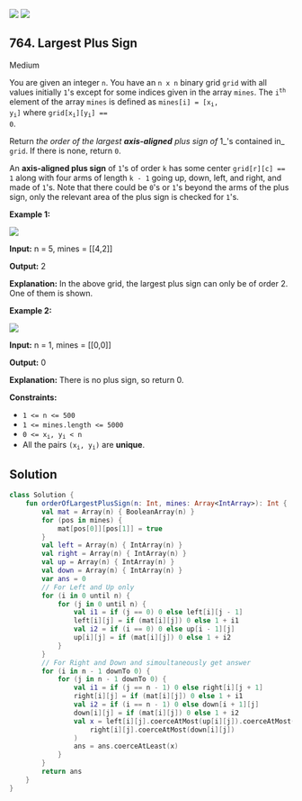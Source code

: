 [![](https://img.shields.io/github/stars/javadev/LeetCode-in-Kotlin?label=Stars&style=flat-square)](https://github.com/javadev/LeetCode-in-Kotlin)
[![](https://img.shields.io/github/forks/javadev/LeetCode-in-Kotlin?label=Fork%20me%20on%20GitHub%20&style=flat-square)](https://github.com/javadev/LeetCode-in-Kotlin/fork)

## 764\. Largest Plus Sign

Medium

You are given an integer `n`. You have an `n x n` binary grid `grid` with all values initially `1`'s except for some indices given in the array `mines`. The <code>i<sup>th</sup></code> element of the array `mines` is defined as <code>mines[i] = [x<sub>i</sub>, y<sub>i</sub>]</code> where <code>grid[x<sub>i</sub>][y<sub>i</sub>] == 0</code>.

Return _the order of the largest **axis-aligned** plus sign of_ 1_'s contained in_ `grid`. If there is none, return `0`.

An **axis-aligned plus sign** of `1`'s of order `k` has some center `grid[r][c] == 1` along with four arms of length `k - 1` going up, down, left, and right, and made of `1`'s. Note that there could be `0`'s or `1`'s beyond the arms of the plus sign, only the relevant area of the plus sign is checked for `1`'s.

**Example 1:**

![](https://assets.leetcode.com/uploads/2021/06/13/plus1-grid.jpg)

**Input:** n = 5, mines = \[\[4,2]]

**Output:** 2

**Explanation:** In the above grid, the largest plus sign can only be of order 2. One of them is shown.

**Example 2:**

![](https://assets.leetcode.com/uploads/2021/06/13/plus2-grid.jpg)

**Input:** n = 1, mines = \[\[0,0]]

**Output:** 0

**Explanation:** There is no plus sign, so return 0.

**Constraints:**

*   `1 <= n <= 500`
*   `1 <= mines.length <= 5000`
*   <code>0 <= x<sub>i</sub>, y<sub>i</sub> < n</code>
*   All the pairs <code>(x<sub>i</sub>, y<sub>i</sub>)</code> are **unique**.

## Solution

```kotlin
class Solution {
    fun orderOfLargestPlusSign(n: Int, mines: Array<IntArray>): Int {
        val mat = Array(n) { BooleanArray(n) }
        for (pos in mines) {
            mat[pos[0]][pos[1]] = true
        }
        val left = Array(n) { IntArray(n) }
        val right = Array(n) { IntArray(n) }
        val up = Array(n) { IntArray(n) }
        val down = Array(n) { IntArray(n) }
        var ans = 0
        // For Left and Up only
        for (i in 0 until n) {
            for (j in 0 until n) {
                val i1 = if (j == 0) 0 else left[i][j - 1]
                left[i][j] = if (mat[i][j]) 0 else 1 + i1
                val i2 = if (i == 0) 0 else up[i - 1][j]
                up[i][j] = if (mat[i][j]) 0 else 1 + i2
            }
        }
        // For Right and Down and simoultaneously get answer
        for (i in n - 1 downTo 0) {
            for (j in n - 1 downTo 0) {
                val i1 = if (j == n - 1) 0 else right[i][j + 1]
                right[i][j] = if (mat[i][j]) 0 else 1 + i1
                val i2 = if (i == n - 1) 0 else down[i + 1][j]
                down[i][j] = if (mat[i][j]) 0 else 1 + i2
                val x = left[i][j].coerceAtMost(up[i][j]).coerceAtMost(
                    right[i][j].coerceAtMost(down[i][j])
                )
                ans = ans.coerceAtLeast(x)
            }
        }
        return ans
    }
}
```